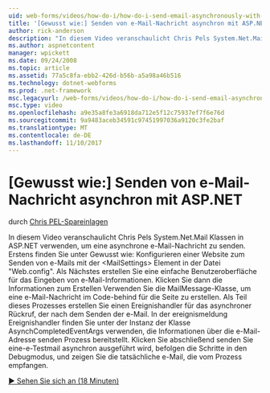 ```yaml
---
uid: web-forms/videos/how-do-i/how-do-i-send-email-asynchronously-with-aspnet
title: '[Gewusst wie:] Senden von e-Mail-Nachricht asynchron mit ASP.NET | Microsoft Docs'
author: rick-anderson
description: "In diesem Video veranschaulicht Chris Pels System.Net.Mail Klassen in ASP.NET verwenden, um eine asynchrone e-Mail-Nachricht zu senden. Zunächst finden Sie unter einer Websi konfigurieren..."
ms.author: aspnetcontent
manager: wpickett
ms.date: 09/24/2008
ms.topic: article
ms.assetid: 77a5c8fa-ebb2-426d-b56b-a5a98a46b516
ms.technology: dotnet-webforms
ms.prod: .net-framework
msc.legacyurl: /web-forms/videos/how-do-i/how-do-i-send-email-asynchronously-with-aspnet
msc.type: video
ms.openlocfilehash: a9e35a8fe3a6918da712e5f12c75937ef7f6e76d
ms.sourcegitcommit: 9a9483aceb34591c97451997036a9120c3fe2baf
ms.translationtype: MT
ms.contentlocale: de-DE
ms.lasthandoff: 11/10/2017
---
```

<a name="how-do-i-send-email-asynchronously-with-aspnet"></a>[Gewusst wie:] Senden von e-Mail-Nachricht asynchron mit ASP.NET
====================
durch [Chris PEL-Spareinlagen](https://twitter.com/chrispels)

In diesem Video veranschaulicht Chris Pels System.Net.Mail Klassen in ASP.NET verwenden, um eine asynchrone e-Mail-Nachricht zu senden. Erstens finden Sie unter Gewusst wie: Konfigurieren einer Website zum Senden von e-Mails mit der &lt;MailSettings&gt; Element in der Datei "Web.config". Als Nächstes erstellen Sie eine einfache Benutzeroberfläche für das Eingeben von e-Mail-Informationen. Klicken Sie dann die Informationen zum Erstellen Verwenden Sie die MailMessage-Klasse, um eine e-Mail-Nachricht im Code-behind für die Seite zu erstellen. Als Teil dieses Prozesses erstellen Sie einen Ereignishandler für das asynchroner Rückruf, der nach dem Senden der e-Mail. In der ereignismeldung Ereignishandler finden Sie unter der Instanz der Klasse AsynchCompletedEventArgs verwenden, die Informationen über die e-Mail-Adresse senden Prozess bereitstellt. Klicken Sie abschließend senden Sie eine-e-Testmail asynchron ausgeführt wird, befolgen die Schritte in den Debugmodus, und zeigen Sie die tatsächliche e-Mail, die vom Prozess empfangen.

[&#9654; Sehen Sie sich an (18 Minuten)](https://channel9.msdn.com/Blogs/ASP-NET-Site-Videos/how-do-i-send-email-asynchronously-with-aspnet)
